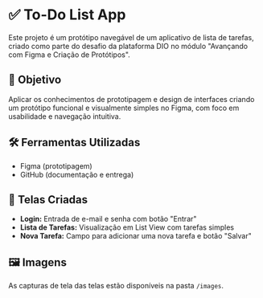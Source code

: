 # ✅ To-Do List App

Este projeto é um protótipo navegável de um aplicativo de lista de tarefas, criado como parte do desafio da plataforma DIO no módulo "Avançando com Figma e Criação de Protótipos".

## 🎯 Objetivo

Aplicar os conhecimentos de prototipagem e design de interfaces criando um protótipo funcional e visualmente simples no Figma, com foco em usabilidade e navegação intuitiva.

## 🛠️ Ferramentas Utilizadas

- Figma (prototipagem)
- GitHub (documentação e entrega)

## 📱 Telas Criadas

- **Login:** Entrada de e-mail e senha com botão "Entrar"
- **Lista de Tarefas:** Visualização em List View com tarefas simples
- **Nova Tarefa:** Campo para adicionar uma nova tarefa e botão "Salvar"

## 🖼️ Imagens

As capturas de tela das telas estão disponíveis na pasta `/images`.


